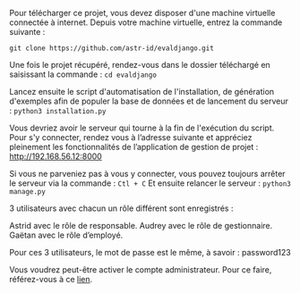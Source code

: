 Pour télécharger ce projet, vous devez disposer d'une machine virtuelle connectée à internet. 
Depuis votre machine virtuelle, entrez la commande suivante : 

```git clone https://github.com/astr-id/evaldjango.git```

Une fois le projet récupéré, rendez-vous dans le dossier téléchargé en saisissant la commande : ```cd evaldjango```

Lancez ensuite le script d'automatisation de l'installation, de génération d'exemples afin de populer la base de données et de lancement du serveur : ```python3 installation.py```

Vous devriez avoir le serveur qui tourne à la fin de l'exécution du script. Pour s'y connecter, rendez vous à l’adresse suivante et appréciez pleinement les fonctionnalités de l’application de gestion de projet : http://192.168.56.12:8000

Si vous ne parveniez pas à vous y connecter, vous pouvez toujours arrêter le serveur via la commande : ```Ctl + C```
Et ensuite relancer le serveur : ```python3 manage.py```

3 utilisateurs avec chacun un rôle différent sont enregistrés : 

Astrid avec le rôle de responsable.
Audrey avec le rôle de gestionnaire.
Gaëtan avec le rôle d’employé.

Pour ces 3 utilisateurs, le mot de passe est le même, à savoir : password123

Vous voudrez peut-être activer le compte administrateur. Pour ce faire, référez-vous à ce [lien](https://docs.djangoproject.com/en/4.2/intro/tutorial02/#introducing-the-django-admin).
